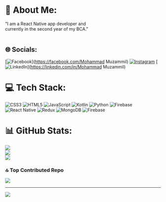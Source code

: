 # 💫 About Me:
"I am a React Native app developer and <br>currently in the second year of my BCA."<br><br>


## 🌐 Socials:
[![Facebook](https://img.shields.io/badge/Facebook-%231877F2.svg?logo=Facebook&logoColor=white)](https://facebook.com/Mohammad Muzammil) [![Instagram](https://img.shields.io/badge/Instagram-%23E4405F.svg?logo=Instagram&logoColor=white)](https://instagram.com/wehm_haii_shayad) [![LinkedIn](https://img.shields.io/badge/LinkedIn-%230077B5.svg?logo=linkedin&logoColor=white)](https://linkedin.com/in/Mohammad Muzammil) 

# 💻 Tech Stack:
![CSS3](https://img.shields.io/badge/css3-%231572B6.svg?style=for-the-badge&logo=css3&logoColor=white) ![HTML5](https://img.shields.io/badge/html5-%23E34F26.svg?style=for-the-badge&logo=html5&logoColor=white) ![JavaScript](https://img.shields.io/badge/javascript-%23323330.svg?style=for-the-badge&logo=javascript&logoColor=%23F7DF1E) ![Kotlin](https://img.shields.io/badge/kotlin-%237F52FF.svg?style=for-the-badge&logo=kotlin&logoColor=white) ![Python](https://img.shields.io/badge/python-3670A0?style=for-the-badge&logo=python&logoColor=ffdd54) ![Firebase](https://img.shields.io/badge/firebase-%23039BE5.svg?style=for-the-badge&logo=firebase) ![React Native](https://img.shields.io/badge/react_native-%2320232a.svg?style=for-the-badge&logo=react&logoColor=%2361DAFB) ![Redux](https://img.shields.io/badge/redux-%23593d88.svg?style=for-the-badge&logo=redux&logoColor=white) ![MongoDB](https://img.shields.io/badge/MongoDB-%234ea94b.svg?style=for-the-badge&logo=mongodb&logoColor=white) ![Firebase](https://img.shields.io/badge/firebase-a08021?style=for-the-badge&logo=firebase&logoColor=ffcd34)
# 📊 GitHub Stats:
![](https://github-readme-stats.vercel.app/api?username=muzammil1244&theme=dark&hide_border=false&include_all_commits=false&count_private=false)<br/>
![](https://github-readme-streak-stats.herokuapp.com/?user=muzammil1244&theme=dark&hide_border=false)<br/>
![](https://github-readme-stats.vercel.app/api/top-langs/?username=muzammil1244&theme=dark&hide_border=false&include_all_commits=false&count_private=false&layout=compact)

### 🔝 Top Contributed Repo
![](https://github-contributor-stats.vercel.app/api?username=muzammil1244&limit=5&theme=dark&combine_all_yearly_contributions=true)

---
[![](https://visitcount.itsvg.in/api?id=muzammil1244&icon=0&color=0)](https://visitcount.itsvg.in)

<!-- Proudly created with GPRM ( https://gprm.itsvg.in ) -->
